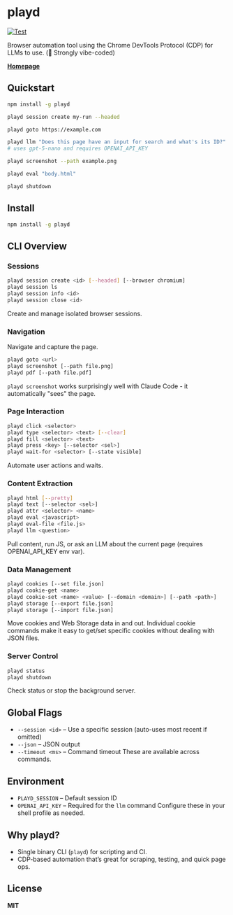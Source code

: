# playd

[![Test](https://github.com/slava-vishnyakov/playd/actions/workflows/test.yml/badge.svg)](https://github.com/slava-vishnyakov/playd/actions/workflows/test.yml)

Browser automation tool using the Chrome DevTools Protocol (CDP) for LLMs to use. (🚨 Strongly vibe-coded)

[**Homepage**](https://slava-vishnyakov.github.io/playd/)

## Quickstart

```bash
npm install -g playd

playd session create my-run --headed

playd goto https://example.com

playd llm "Does this page have an input for search and what's its ID?" 
# uses gpt-5-nano and requires OPENAI_API_KEY

playd screenshot --path example.png

playd eval "body.html"

playd shutdown
```

## Install

```bash
npm install -g playd
```

## CLI Overview

### Sessions

```bash
playd session create <id> [--headed] [--browser chromium]
playd session ls
playd session info <id>
playd session close <id>
```

Create and manage isolated browser sessions.

### Navigation

Navigate and capture the page.

```bash
playd goto <url>
playd screenshot [--path file.png]
playd pdf [--path file.pdf]
```

`playd screenshot` works surprisingly well with Claude Code - it automatically "sees" the page.

### Page Interaction

```bash
playd click <selector>
playd type <selector> <text> [--clear]
playd fill <selector> <text>
playd press <key> [--selector <sel>]
playd wait-for <selector> [--state visible]
```

Automate user actions and waits.

### Content Extraction

```bash
playd html [--pretty]
playd text [--selector <sel>]
playd attr <selector> <name>
playd eval <javascript>
playd eval-file <file.js>
playd llm <question>
```

Pull content, run JS, or ask an LLM about the current page (requires OPENAI_API_KEY env var).

### Data Management

```bash
playd cookies [--set file.json]
playd cookie-get <name>
playd cookie-set <name> <value> [--domain <domain>] [--path <path>]
playd storage [--export file.json]
playd storage [--import file.json]
```

Move cookies and Web Storage data in and out. Individual cookie commands make it easy to get/set specific cookies without dealing with JSON files.

### Server Control

```bash
playd status
playd shutdown
```

Check status or stop the background server.

## Global Flags

* `--session <id>` – Use a specific session (auto-uses most recent if omitted)
* `--json` – JSON output
* `--timeout <ms>` – Command timeout
  These are available across commands.

## Environment

* `PLAYD_SESSION` – Default session ID
* `OPENAI_API_KEY` – Required for the `llm` command
  Configure these in your shell profile as needed.

## Why playd?

* Single binary CLI (`playd`) for scripting and CI.
* CDP-based automation that’s great for scraping, testing, and quick page ops. 

## License

**MIT**
